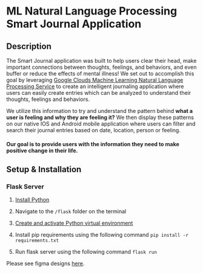 # ML Natural Language Processing Smart Journal Application

## Description
The Smart Journal application was built to help users clear their head, make important connections between thoughts, feelings, and behaviors, and even buffer or reduce the effects of mental illness! We set out to accomplish this goal by leveraging [Google Clouds Machine Learning Natural Language Processing Service](https://cloud.google.com/natural-language) to create an intelligent journaling application where users can easily create entries which can be analyzed to understand their thoughts, feelings and behaviors.

We utilize this information to try and understand the pattern behind **what a user is feeling and why they are feeling it?** We then display these patterns on our native IOS and Android mobile application where users can filter and search their journal entries based on date, location, person or feeling. 


#### Our goal is to provide users with the information they need to make positive change in their life.


## Setup & Installation

### Flask Server

1. [Install Python](https://www.python.org/downloads/)

2. Navigate to the ```/flask``` folder on the terminal

3. [Create and activate Python virtual environment](https://docs.python.org/3/library/venv.html)

4. Install pip requirements using the following command ```pip install -r requirements.txt```

5. Run flask server using the following command ```flask run```

Please see figma designs [here](https://www.figma.com/file/0l8g4AlfohU0dQrs0E5gOD/RU-Hacks-2020?node-id=15%3A0).
